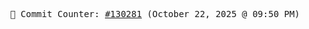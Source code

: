 <p align="center">
    <samp>
        📮 Commit Counter: <a href="https://github.com/Javascript-void0/Javascript-void0/commits/main">#130281</a> (October 22, 2025 @ 09:50 PM)
    </samp>
</p>
